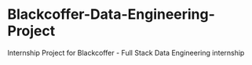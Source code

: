 # Blackcoffer-Data-Engineering-Project
Internship Project for Blackcoffer - Full Stack Data Engineering internship
